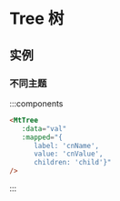 # Tree 树

## 实例

<script setup>
import { ref } from 'vue'

function generateTree(currentLevel, broad, depth, parent = '') {
   const levelGenerated = [...Array(broad).keys()].map(i => {
        return {
            cnName: `${parent ? `${parent}-`: ''}${i+1}`,
            cnValue: `${parent ? `${parent}-`: ''}${i+1}`,
            child: currentLevel < depth 
                        ? 
                        generateTree(currentLevel + 1, broad, depth, `${parent ? `${parent}-`: ''}${i+1}`)
                        :
                        []
        }
   })

   return levelGenerated

}

const val = ref(generateTree(1,3,3))
</script>

### 不同主题

:::components
```html
<MtTree 
   :data="val" 
   :mapped="{ 
      label: 'cnName', 
      value: 'cnValue', 
      children: 'child'}"
/>
```
:::